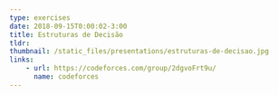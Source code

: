 ```yaml
---
type: exercises
date: 2018-09-15T0:00:02-3:00
title: Estruturas de Decisão
tldr: 
thumbnail: /static_files/presentations/estruturas-de-decisao.jpg
links: 
    - url: https://codeforces.com/group/2dgvoFrt9u/
      name: codeforces
---
```

